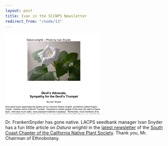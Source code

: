 ```yaml
---
layout: post
title: Ivan in the SCCNPS Newsletter
redirect_from: "/node/13"
---
```


<div class="field field-name-body field-type-text-with-summary field-label-hidden"><div class="field-items"><div class="field-item even"><p><a href="http://www.sccnps.org/newsletters/Newsletter_2010-1_December-February.pdf"><img src="/sites/default/files/photos/ivan-article-sccnps.png" class="profile" alt="Ivan article - sccnps" /></a></p>
<p>Dr. FrankenSnyder has gone native. LACPS seedbank manager Ivan Snyder has a fun little article on <em>Datura wrightii</em> in the <a href="http://www.sccnps.org/newsletters/Newsletter_2010-1_December-February.pdf">latest newsletter</a> of the <a href="http://www.sccnps.org">South Coast Chapter of the California Native Plant Society</a>. Thank you, Mr. Chairman of Ethnobotany.</p>
</div></div></div>
